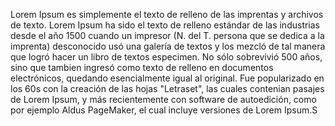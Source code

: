 Lorem Ipsum es simplemente el texto de relleno de las
imprentas y archivos de texto. Lorem Ipsum ha sido el
texto de relleno estándar de las industrias desde el año 1500
cuando un impresor (N. del T. persona que se dedica a
la imprenta) desconocido usó una galería de textos y los
mezcló de tal manera que logró hacer un libro de
textos especimen. No sólo sobrevivió 500 años, sino que
tambien ingresó como texto de relleno en
documentos electrónicos, quedando esencialmente
igual al original. Fue popularizado en los 60s con
la creación de las hojas "Letraset", las cuales
contenian pasajes de Lorem Ipsum, y más recientemente
con software de autoedición, como por ejemplo
Aldus PageMaker, el cual incluye versiones de Lorem Ipsum.S